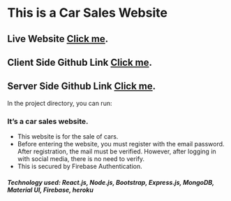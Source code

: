 # This is a Car Sales Website

## Live Website [Click me](https://inventory-car-management.web.app/).

## Client Side Github Link [Click me](https://github.com/hasan283/car-website-client).

## Server Side Github Link [Click me](https://github.com/hasan283/car-website-server).




In the project directory, you can run:

### It’s a car sales website. 
* This website is for the sale of cars.
* Before entering the website, you must register with the email password. After registration, the mail must be verified. However, after logging in with social media, there is no need to verify.
* This is secured by Firebase Authentication. 


##### Technology used: React.js, Node.js, Bootstrap, Express.js, MongoDB, Material UI, Firebase, heroku 
